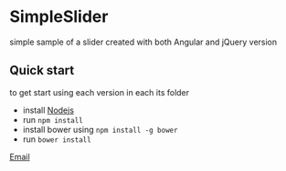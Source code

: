 # SimpleSlider

simple sample of a slider created with both Angular and jQuery version



## Quick start

to get start using each version in each its folder

* install [Nodejs](https://nodejs.org/en/)
* run `npm install`
* install bower using `npm install -g bower`
* run `bower install`


[Email](mailto:kamran.ghoochanian@gmail.com)